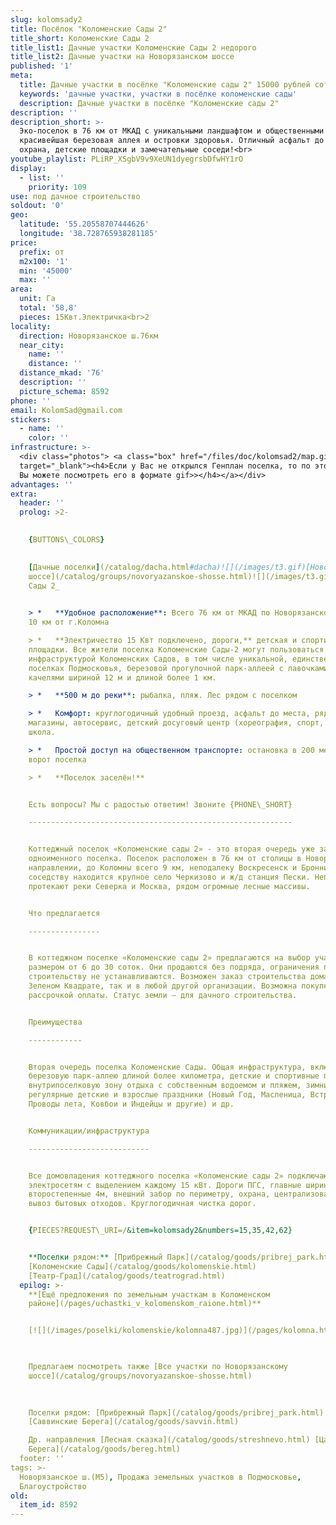```yaml
---
slug: kolomsady2
title: Посёлок "Коломенские Cады 2"
title_short: Коломенские Сады 2
title_list1: Дачные участки Коломенские Cады 2 недорого
title_list2: Дачные участки на Новорязанском шоссе
published: '1'
meta:
  title: Дачные участки в посёлке "Коломенские сады 2" 15000 рублей сотка
  keywords: 'дачные участки, участки в посёлке коломенские сады'
  description: Дачные участки в посёлке "Коломенские сады 2"
description: ''
description_short: >-
  Эко-поселок в 76 км от МКАД с уникальными ландшафтом и общественными зонами:
  красивейшая березовая аллея и островки здоровья. Отличный асфальт до места,
  охрана, детские площадки и замечательные соседи!<br>
youtube_playlist: PLiRP_XSgbV9v9XeUN1dyegrsbDfwHY1rO
display:
  - list: ''
    priority: 109
use: под дачное строительство
soldout: '0'
geo:
  latitude: '55.20558707444626'
  longitude: '38.728765938281185'
price:
  prefix: от
  m2x100: '1'
  min: '45000'
  max: ''
area:
  unit: Га
  total: '58,8'
  pieces: 15Квт.Электричка<br>2
locality:
  direction: Новорязанское ш.76км
  near_city:
    name: ''
    distance: ''
  distance_mkad: '76'
  description: ''
  picture_schema: 8592
phone: ''
email: KolomSad@gmail.com
stickers:
  - name: ''
    color: ''
infrastructure: >-
  <div class="photos"> <a class="box" href="/files/doc/kolomsad2/map.gif"
  target="_blank"><h4>Если у Вас не открылся Генплан поселка, то по этой ссылке
  Вы можете посмотреть его в формате gif>></h4></a></div>
advantages: ''
extra:
  header: ''
  prolog: >2-
      

    {BUTTONS\_COLORS}

      
    [Дачные поселки](/catalog/dacha.html#dacha)![](/images/t3.gif)[Новорязанское
    шоссе](/catalog/groups/novoryazanskoe-shosse.html)![](/images/t3.gif)_Коломенские
    Сады 2_  
      

    > *   **Удобное расположение**: Всего 76 км от МКАД по Новорязанскому шоссе,
    10 км от г.Коломна

    > *   **Электричество 15 Квт подключено, дороги,** детская и спортивная
    площадки. Все жители поселка Коломенские Сады-2 могут пользоваться всей
    инфраструктурой Коломенских Садов, в том числе уникальной, единственной в
    поселках Подмосковья, березовой прогулочной парк-аллеей с лавочками и
    качелями шириной 12 м и длиной более 1 км.

    > *   **500 м до реки**: рыбалка, пляж. Лес рядом с поселком

    > *   Комфорт: круглогодичный удобный проезд, асфальт до места, рядом
    магазины, автосервис, детский досуговый центр (хореография, спорт, языки),
    школа.

    > *   Простой доступ на общественном транспорте: остановка в 200 метрах от
    ворот поселка

    > *   **Поселок заселён!**


    Есть вопросы? Мы с радостью ответим! Звоните {PHONE\_SHORT}

    -----------------------------------------------------------


    Коттеджный поселок «Коломенские сады 2» - это вторая очередь уже заселенного
    одноименного поселка. Поселок расположен в 76 км от столицы в Новорязанском
    направлении, до Коломны всего 9 км, неподалеку Воскресенск и Бронницы. По
    соседству находится крупное село Черкизово и ж/д станция Пески. Неподалеку
    протекают реки Северка и Москва, рядом огромные лесные массивы.


    Что предлагается

    ----------------


    В коттеджном поселке «Коломенские сады 2» предлагаются на выбор участки
    размером от 6 до 30 соток. Они продаются без подряда, ограничения по
    строительству не устанавливаются. Возможен заказ строительства дома как в
    Зеленом Квадрате, так и в любой другой организации. Возможна покупка с
    рассрочкой оплаты. Статус земли – для дачного строительства.


    Преимущества

    ------------


    Вторая очередь поселка Коломенские Сады. Общая инфраструктура, включая
    березовую парк-аллею длиной более километра, детские и спортивные площадки,
    внутрипоселковую зону отдыха с собственным водоемом и пляжем, зимним катком,
    регулярные детские и взрослые праздники (Новый Год, Масленица, Встреча и
    Проводы лета, Ковбои и Индейцы и другие) и др.


    Коммуникации/инфраструктура

    ---------------------------


    Все домовладения коттеджного поселка «Коломенские сады 2» подключаются к
    электросетям с выделением каждому 15 кВт. Дороги ПГС, главные шириной 6 м,
    второстепенные 4м, внешний забор по периметру, охрана, централизованный
    вывоз бытовых отходов. Круглогодичная чистка дорог.


    {PIECES?REQUEST\_URI=/&item=kolomsady2&numbers=15,35,42,62}


    **Поселки рядом:** [Прибрежный Парк](/catalog/goods/pribrej_park.html)
    [Коломенские Сады](/catalog/goods/kolomenskie.html)
    [Театр-Град](/catalog/goods/teatrograd.html)
  epilog: >-
    **[Ещё предложения по земельным участкам в Коломенском
    районе](/pages/uchastki_v_kolomenskom_raione.html)**  


    [![](/images/poselki/kolomenskie/kolomna487.jpg)](/pages/kolomna.html)

      

    Предлагаем посмотреть также [Все участки по Новорязанскому
    шоссе](/catalog/groups/novoryazanskoe-shosse.html)

      
      
    Поселки рядом: [Прибрежный Парк](/catalog/goods/pribrej_park.html)
    [Саввинские Берега](/catalog/goods/savvin.html)  

    Др. направления [Лесная сказка](/catalog/goods/streshnevo.html) [Царские
    Берега](/catalog/goods/bereg.html)
  footer: ''
tags: >-
  Новорязанское ш.(М5), Продажа земельных участков в Подмосковье,
  Благоустройство
old:
  item_id: 8592
---
```


